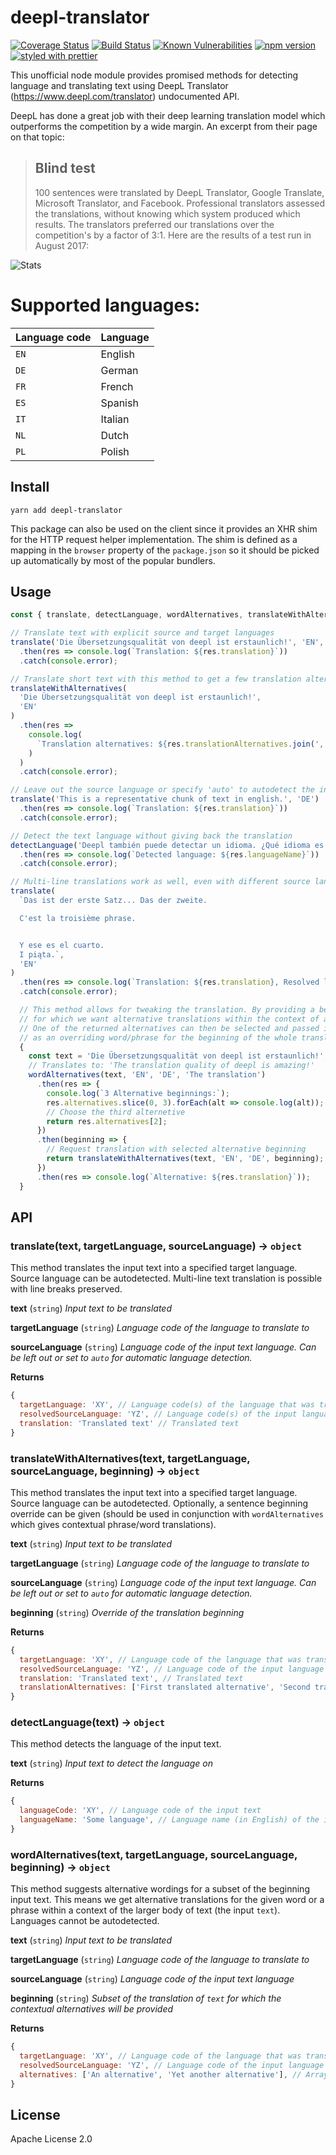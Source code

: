 # deepl-translator

[![Coverage Status](https://coveralls.io/repos/github/vsetka/deepl-translator/badge.svg?branch=master)](https://coveralls.io/github/vsetka/deepl-translator?branch=master)
[![Build Status](https://travis-ci.org/vsetka/deepl-translator.svg?branch=master)](https://travis-ci.org/vsetka/deepl-translator)
[![Known Vulnerabilities](https://snyk.io/test/github/vsetka/deepl-translator/badge.svg)](https://snyk.io/test/github/vsetka/deepl-translator)
[![npm version](https://img.shields.io/npm/v/deepl-translator.svg)](https://www.npmjs.com/package/deepl-translator)
[![styled with prettier](https://img.shields.io/badge/styled_with-prettier-ff69b4.svg)](#badge)

This unofficial node module provides promised methods for detecting language and translating text using DeepL Translator (https://www.deepl.com/translator) undocumented API.

DeepL has done a great job with their deep learning translation model which outperforms the competition by a wide margin. An excerpt from their page on that topic:

> ## Blind test
> 100 sentences were translated by DeepL Translator, Google Translate, Microsoft Translator, and Facebook. Professional translators assessed the translations, without knowing which system produced which results. The translators preferred our translations over the competition's by a factor of 3:1. Here are the results of a test run in August 2017:

![Stats](https://raw.githubusercontent.com/vsetka/deepl-translator/c0076cf2b7324c310725ea615bf972a6289ffe83/stats.png)

# Supported languages:

| **Language code**   | **Language**
|:--------------------|:---------------------------------------------------------------
| `EN`                | English
| `DE`                | German
| `FR`                | French
| `ES`                | Spanish
| `IT`                | Italian
| `NL`                | Dutch
| `PL`                | Polish

## Install 

```
yarn add deepl-translator
```

This package can also be used on the client since it provides an XHR shim for the HTTP request helper implementation. The shim is defined as a mapping in the `browser` property of the `package.json` so it should be picked up automatically by most of the popular bundlers.

## Usage

```javascript
const { translate, detectLanguage, wordAlternatives, translateWithAlternatives } = require('deepl-translator');

// Translate text with explicit source and target languages
translate('Die Übersetzungsqualität von deepl ist erstaunlich!', 'EN', 'DE')
  .then(res => console.log(`Translation: ${res.translation}`))
  .catch(console.error);

// Translate short text with this method to get a few translation alternatives
translateWithAlternatives(
  'Die Übersetzungsqualität von deepl ist erstaunlich!',
  'EN'
)
  .then(res =>
    console.log(
      `Translation alternatives: ${res.translationAlternatives.join(', ')}`
    )
  )
  .catch(console.error);

// Leave out the source language or specify 'auto' to autodetect the input
translate('This is a representative chunk of text in english.', 'DE')
  .then(res => console.log(`Translation: ${res.translation}`))
  .catch(console.error);

// Detect the text language without giving back the translation
detectLanguage('Deepl también puede detectar un idioma. ¿Qué idioma es este?')
  .then(res => console.log(`Detected language: ${res.languageName}`))
  .catch(console.error);

// Multi-line translations work as well, even with different source languages mixed in
translate(
  `Das ist der erste Satz... Das der zweite.

  C'est la troisième phrase.


  Y ese es el cuarto.
  I piąta.`,
  'EN'
)
  .then(res => console.log(`Translation: ${res.translation}, Resolved languages: ${res.resolvedSourceLanguage}`))
  .catch(console.error);

  // This method allows for tweaking the translation. By providing a beginning, we define a word or a phrase
  // for which we want alternative translations within the context of a larger body of text (a sentence).
  // One of the returned alternatives can then be selected and passed into translateWithAlternatives
  // as an overriding word/phrase for the beginning of the whole translation.
  {
    const text = 'Die Übersetzungsqualität von deepl ist erstaunlich!';
    // Translates to: 'The translation quality of deepl is amazing!'
    wordAlternatives(text, 'EN', 'DE', 'The translation')
      .then(res => {
        console.log(`3 Alternative beginnings:`);
        res.alternatives.slice(0, 3).forEach(alt => console.log(alt));
        // Choose the third alternetive
        return res.alternatives[2];
      })
      .then(beginning => {
        // Request translation with selected alternative beginning
        return translateWithAlternatives(text, 'EN', 'DE', beginning);
      })
      .then(res => console.log(`Alternative: ${res.translation}`));
  }
```

## API

### translate(text, targetLanguage, sourceLanguage) -&gt; `object`
This method translates the input text into a specified target language. Source language can be autodetected. Multi-line text translation is possible with
line breaks preserved.

**text** (`string`) *Input text to be translated*

**targetLanguage** (`string`) *Language code of the language to translate to*

**sourceLanguage** (`string`) *Language code of the input text language. Can be left out or set to `auto` for automatic language detection.*

**Returns**
```javascript
{
  targetLanguage: 'XY', // Language code(s) of the language that was translate to
  resolvedSourceLanguage: 'YZ', // Language code(s) of the input language (resolved automatically for autodetect)
  translation: 'Translated text' // Translated text
}
```

### translateWithAlternatives(text, targetLanguage, sourceLanguage, beginning) -&gt; `object`
This method translates the input text into a specified target language. Source language can be autodetected. Optionally, a sentence beginning override can be given (should be used in conjunction with `wordAlternatives` which gives contextual phrase/word translations).

**text** (`string`) *Input text to be translated*

**targetLanguage** (`string`) *Language code of the language to translate to*

**sourceLanguage** (`string`) *Language code of the input text language. Can be left out or set to `auto` for automatic language detection.*

**beginning** (`string`) *Override of the translation beginning*

**Returns**
```javascript
{
  targetLanguage: 'XY', // Language code of the language that was translate to
  resolvedSourceLanguage: 'YZ', // Language code of the input language (resolved automatically for autodetect)
  translation: 'Translated text', // Translated text
  translationAlternatives: ['First translated alternative', 'Second translated alternative']
}
```

### detectLanguage(text) -&gt; `object`
This method detects the language of the input text.

**text** (`string`) *Input text to detect the language on*

**Returns**
```javascript
{
  languageCode: 'XY', // Language code of the input text
  languageName: 'Some language', // Language name (in English) of the input text
}
```

### wordAlternatives(text, targetLanguage, sourceLanguage, beginning) -&gt; `object`
This method suggests alternative wordings for a subset of the beginning input text. This means we get alternative translations for the given word or a phrase within a context of the larger body of text (the input `text`). Languages cannot be autodetected.

**text** (`string`) *Input text to be translated*

**targetLanguage** (`string`) *Language code of the language to translate to*

**sourceLanguage** (`string`) *Language code of the input text language*

**beginning** (`string`) *Subset of the translation of `text` for which the contextual alternatives will be provided*

**Returns**
```javascript
{
  targetLanguage: 'XY', // Language code of the language that was translate to
  resolvedSourceLanguage: 'YZ', // Language code of the input language
  alternatives: ['An alternative', 'Yet another alternative'], // Array of alternative sentence beginnings
}
```

## License

Apache License 2.0
